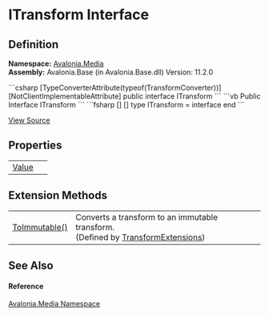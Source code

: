 # ITransform Interface




## Definition
**Namespace:** <a href="N_Avalonia_Media">Avalonia.Media</a>  
**Assembly:** Avalonia.Base (in Avalonia.Base.dll) Version: 11.2.0

<Tabs groupId="api-code-preview">
<TabItem value="csharp" label="C#">
```csharp
[TypeConverterAttribute(typeof(TransformConverter))]
[NotClientImplementableAttribute]
public interface ITransform
```
</TabItem>
<TabItem value="vb" label="VB">
```vb
<TypeConverterAttribute(GetType(TransformConverter))>
<NotClientImplementableAttribute>
Public Interface ITransform
```
</TabItem>
<TabItem value="fsharp" label="F#">
```fsharp
[<TypeConverterAttribute(typeof(TransformConverter))>]
[<NotClientImplementableAttribute>]
type ITransform = interface end
```
</TabItem>
</Tabs>



<a href="https://github.com/AvaloniaUI/Avalonia/tree/master/src/Avalonia.Base/Media/ITransform.cs" title="View the source code">View Source</a>



## Properties
<table>
<tr>
<td><a href="P_Avalonia_Media_ITransform_Value">Value</a></td>
<td> </td>
</tr>
</table>

## Extension Methods
<table>
<tr>
<td><a href="M_Avalonia_Media_TransformExtensions_ToImmutable">ToImmutable()</a></td>
<td>Converts a transform to an immutable transform.<br />(Defined by <a href="T_Avalonia_Media_TransformExtensions">TransformExtensions</a>)</td>
</tr>
</table>

## See Also


#### Reference
<a href="N_Avalonia_Media">Avalonia.Media Namespace</a>  

